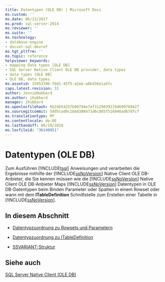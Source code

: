 ```yaml
---
title: Datentypen (OLE DB) | Microsoft Docs
ms.custom: ''
ms.date: 06/13/2017
ms.prod: sql-server-2014
ms.reviewer: ''
ms.suite: ''
ms.technology:
- database-engine
- docset-sql-devref
ms.tgt_pltfrm: ''
ms.topic: reference
helpviewer_keywords:
- mapping data types [OLE DB]
- SQL Server Native Client OLE DB provider, data types
- data types [OLE DB]
- OLE DB, data types
ms.assetid: 15953706-f0d1-45f5-a2eb-a8bd36e1a5fc
caps.latest.revision: 31
author: JennieHubbard
ms.author: jhubbard
manager: jhubbard
ms.openlocfilehash: 6b24b5425fb89794e7af3129039219d699769427
ms.sourcegitcommit: 5dd5cad0c1bbd308471d6c885f516948ad67dfcf
ms.translationtype: MT
ms.contentlocale: de-DE
ms.lasthandoff: 06/19/2018
ms.locfileid: "36149051"
---
```

# <a name="data-types-ole-db"></a>Datentypen (OLE DB)
  Zum Ausführen [!INCLUDE[tsql](../../includes/tsql-md.md)] Anweisungen und verarbeiten die Ergebnisse mithilfe der [!INCLUDE[ssNoVersion](../../includes/ssnoversion-md.md)] Native Client OLE DB-Anbieter, die Sie kennen müssen wie die [!INCLUDE[ssNoVersion](../../includes/ssnoversion-md.md)] Native Client OLE DB-Anbieter Maps [!INCLUDE[ssNoVersion](../../includes/ssnoversion-md.md)] Datentypen in OLE DB-Datentypen beim Binden Parameter oder Spalten in einem Rowset oder wann mit dem **ITableDefinition** Schnittstelle zum Erstellen einer Tabelle in [!INCLUDE[ssNoVersion](../../includes/ssnoversion-md.md)].  
  
## <a name="in-this-section"></a>In diesem Abschnitt  
  
-   [Datentypzuordnung zu Rowsets und Parametern](data-type-mapping-in-rowsets-and-parameters.md)  
  
-   [Datentypzuordnung zu ITableDefinition](data-type-mapping-in-itabledefinition.md)  
  
-   [SSVARIANT-Struktur](ssvariant-structure.md)  
  
## <a name="see-also"></a>Siehe auch  
 [SQL Server Native Client &#40;OLE DB&#41;](../native-client/ole-db/sql-server-native-client-ole-db.md)  
  
  